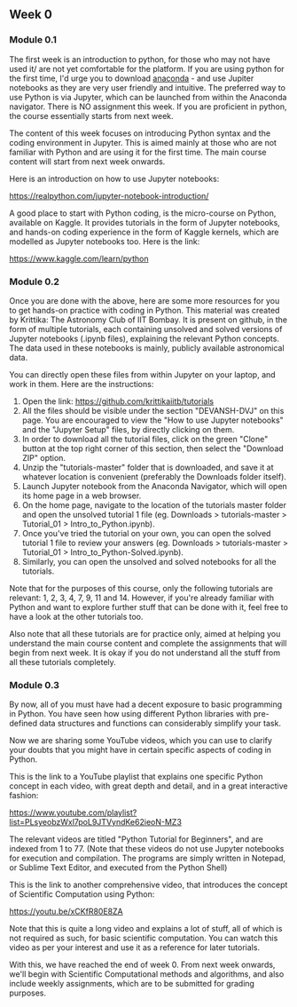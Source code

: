 ## Week 0

### Module 0.1

The first week is an introduction to python, for those who may not have used it/ are not yet comfortable for the platform. If you are using python for the first time, I'd urge you to download [anaconda](https://docs.anaconda.com/anaconda/install/) - and use Jupiter notebooks as they are very user friendly and intuitive. The preferred way to use Python is via Jupyter, which can be launched from within the Anaconda navigator. There is NO assignment this week. If you are proficient in python, the course essentially starts from next week.

The content of this week focuses on introducing Python syntax and the coding environment in Jupyter. This is aimed mainly at those who are not familiar with Python and are using it for the first time. The main course content will start from next week onwards.

Here is an introduction on how to use Jupyter notebooks:

https://realpython.com/jupyter-notebook-introduction/  

A good place to start with Python coding, is the micro-course on Python, available on Kaggle. It provides tutorials in the form of Jupyter notebooks, and hands-on coding experience in the form of Kaggle kernels, which are modelled as Jupyter notebooks too. Here is the link: 

https://www.kaggle.com/learn/python

### Module 0.2

Once you are done with the above, here are some more resources for you to get hands-on practice with coding in Python. This material was created by Krittika: The Astronomy Club of IIT Bombay. It is present on github, in the form of multiple tutorials, each containing unsolved and solved versions of Jupyter notebooks (.ipynb files), explaining the relevant Python concepts. The data used in these notebooks is mainly, publicly available astronomical data.

You can directly open these files from within Jupyter on your laptop, and work in them. Here are the instructions:

1. Open the link: https://github.com/krittikaiitb/tutorials
2. All the files should be visible under the section "DEVANSH-DVJ" on this page. You are encouraged to view the "How to use Jupyter notebooks" and the "Jupyter Setup" files, by directly clicking on them. 
3. In order to download all the tutorial files, click on the green "Clone" button at the top right corner of this section, then select the "Download ZIP" option.
4. Unzip the "tutorials-master" folder that is downloaded, and save it at whatever location is convenient (preferably the Downloads folder itself).
5. Launch Jupyter notebook from the Anaconda Navigator, which will open its home page in a web browser.
6. On the home page, navigate to the location of the tutorials master folder and open the unsolved tutorial 1 file (eg. Downloads > tutorials-master > Tutorial_01 > Intro_to_Python.ipynb).
7. Once you've tried the tutorial on your own, you can open the solved tutorial 1 file to review your answers (eg. Downloads > tutorials-master > Tutorial_01 > Intro_to_Python-Solved.ipynb).
8. Similarly, you can open the unsolved and solved notebooks for all the tutorials.

Note that for the purposes of this course, only the following tutorials are relevant: 1, 2, 3, 4, 7, 9, 11 and 14. 
However, if you're already familiar with Python and want to explore further stuff that can be done with it, feel free to have a look at the other tutorials too.

Also note that all these tutorials are for practice only, aimed at helping you understand the main course content and complete the assignments that will begin from next week. It is okay if you do not understand all the stuff from all these tutorials completely.

### Module 0.3

By now, all of you must have had a decent exposure to basic programming in Python. You have seen how using different Python libraries with pre-defined data structures and functions can considerably simplify your task.

Now we are sharing some YouTube videos, which you can use to clarify your doubts that you might have in certain specific aspects of coding in Python.

This is the link to a YouTube playlist that explains one specific Python concept in each video, with great depth and detail, and in a great interactive fashion:

https://www.youtube.com/playlist?list=PLsyeobzWxl7poL9JTVyndKe62ieoN-MZ3

The relevant videos are titled "Python Tutorial for Beginners", and are indexed from 1 to 77. 
(Note that these videos do not use Jupyter notebooks for execution and compilation. The programs are simply written in Notepad, or Sublime Text Editor, and executed from the Python Shell)

This is the link to another comprehensive video, that introduces the concept of Scientific Computation using Python:

https://youtu.be/xCKfR80E8ZA

Note that this is quite a long video and explains a lot of stuff, all of which is not required as such, for basic scientific computation. You can watch this video as per your interest and use it as a reference for later tutorials.

With this, we have reached the end of week 0. From next week onwards, we'll begin with Scientific Computational methods and algorithms, and also include weekly assignments, which are to be submitted for grading purposes.
